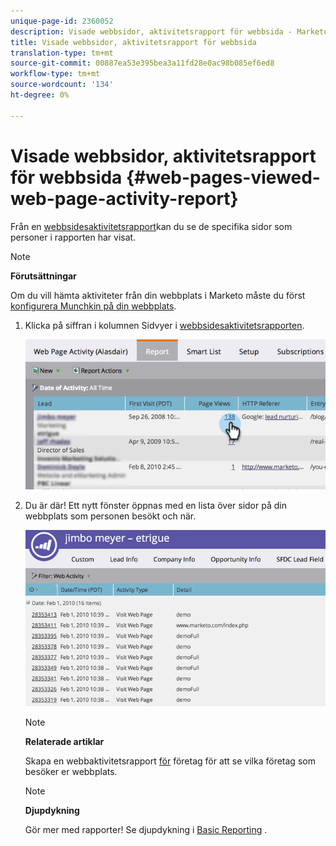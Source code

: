 ```yaml
---
unique-page-id: 2360052
description: Visade webbsidor, aktivitetsrapport för webbsida - Marketo Docs - Produktdokumentation
title: Visade webbsidor, aktivitetsrapport för webbsida
translation-type: tm+mt
source-git-commit: 00887ea53e395bea3a11fd28e0ac98b085ef6ed8
workflow-type: tm+mt
source-wordcount: '134'
ht-degree: 0%

---
```



# Visade webbsidor, aktivitetsrapport för webbsida {#web-pages-viewed-web-page-activity-report}

Från en [webbsidesaktivitetsrapport](../../../../../product-docs/reporting/basic-reporting/report-types/web-page-activity-report.md)kan du se de specifika sidor som personer i rapporten har visat.

>[!NOTE]
>
>**Förutsättningar**
>
>Om du vill hämta aktiviteter från din webbplats i Marketo måste du först [konfigurera Munchkin på din webbplats](../../../../../product-docs/administration/additional-integrations/add-munchkin-tracking-code-to-your-website.md).

1. Klicka på siffran i kolumnen Sidvyer i [webbsidesaktivitetsrapporten](../../../../../product-docs/reporting/basic-reporting/report-types/web-page-activity-report.md).

   ![](assets/image2014-9-16-14-3a54-3a8.png)

1. Du är där! Ett nytt fönster öppnas med en lista över sidor på din webbplats som personen besökt och när.

   ![](assets/image2014-9-16-14-3a54-3a12.png)

   >[!NOTE]
   >
   >**Relaterade artiklar**
   >
   >
   >Skapa en webbaktivitetsrapport [för](../../../../../product-docs/reporting/basic-reporting/report-types/company-web-activity-report.md) företag för att se vilka företag som besöker er webbplats.

   >[!NOTE]
   >
   >**Djupdykning**
   >
   >
   >Gör mer med rapporter! Se djupdykning i [Basic Reporting](http://docs.marketo.com/display/docs/basic+reporting) .

